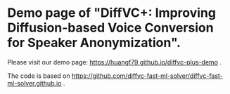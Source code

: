 # Demo page of "DiffVC+: Improving Diffusion-based Voice Conversion for Speaker Anonymization".

Please visit our demo page: https://huangf79.github.io/diffvc-plus-demo .

The code is based on https://github.com/diffvc-fast-ml-solver/diffvc-fast-ml-solver.github.io .
